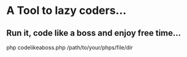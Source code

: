 A Tool to lazy coders...
==============
Run it, code like a boss and enjoy free time...
--------------
php codelikeaboss.php /path/to/your/phps/file/dir


